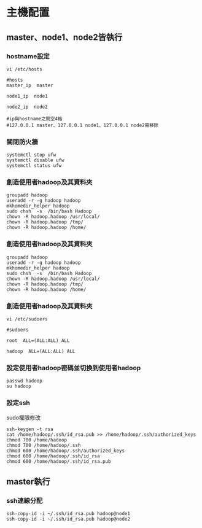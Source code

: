 # 主機配置

## master、node1、node2皆執行

### hostname設定
```
vi /etc/hosts
```

```
#hosts
master_ip  master

node1_ip  node1

node2_ip  node2

#ip與hostname之間空4格
#127.0.0.1 master、127.0.0.1 node1、127.0.0.1 node2需移除
```



### 關閉防火牆
```
systemctl stop ufw
systemctl disable ufw
systemctl status ufw
```

### 創造使用者hadoop及其資料夾
```
groupadd hadoop
useradd -r -g hadoop hadoop
mkhomedir_helper hadoop
sudo chsh  -s  /bin/bash Hadoop
chown -R hadoop.hadoop /usr/local/
chown -R hadoop.hadoop /tmp/
chown -R hadoop.hadoop /home/
```

### 創造使用者hadoop及其資料夾
```
groupadd hadoop
useradd -r -g hadoop hadoop
mkhomedir_helper hadoop
sudo chsh  -s  /bin/bash Hadoop
chown -R hadoop.hadoop /usr/local/
chown -R hadoop.hadoop /tmp/
chown -R hadoop.hadoop /home/
```

### 創造使用者hadoop及其資料夾

```
vi /etc/sudoers
```
```
#sudoers

root  ALL=(ALL:ALL) ALL

hadoop  ALL=(ALL:ALL) ALL
```
### 設定使用者hadoop密碼並切換到使用者hadoop

```
passwd hadoop
su hadoop
```
### 設定ssh
sudo權限修改
```
ssh-keygen -t rsa
cat /home/hadoop/.ssh/id_rsa.pub >> /home/hadoop/.ssh/authorized_keys
chmod 700 /home/hadoop
chmod 700 /home/hadoop/.ssh
chmod 600 /home/hadoop/.ssh/authorized_keys
chmod 600 /home/hadoop/.ssh/id_rsa
chmod 600 /home/hadoop/.ssh/id_rsa.pub
```

## master執行
### ssh連線分配
```
ssh-copy-id -i ~/.ssh/id_rsa.pub hadoop@node1
ssh-copy-id -i ~/.ssh/id_rsa.pub hadoop@node2
```
